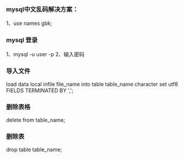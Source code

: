 ### mysql中文乱码解决方案：
1、use names gbk;

### mysql 登录
1、mysql -u user -p 
2、输入密码

### 导入文件
load data local infile file_name into table table_name character set utf8 FIELDS TERMINATED BY ',';

### 删除表格
delete from table_name;

### 删除表
drop table table_name;


